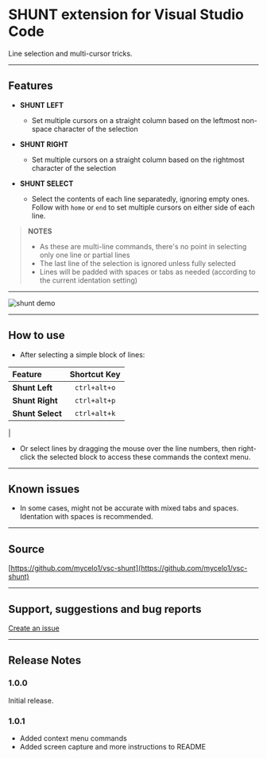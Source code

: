# SHUNT extension for Visual Studio Code

Line selection and multi-cursor tricks.

-----------------------------------------------------------------------------------------------------------

## Features

* **SHUNT LEFT**
  + Set multiple cursors on a straight column based on the leftmost non-space character of the selection


* **SHUNT RIGHT**
  + Set multiple cursors on a straight column based on the rightmost character of the selection


* **SHUNT SELECT**
  + Select the contents of each line separatedly, ignoring empty ones. Follow with `home` or `end` to set multiple cursors on either side of each line.


> **NOTES**
>
> + As these are multi-line commands, there's no point in selecting only one line or partial lines
> + The last line of the selection is ignored unless fully selected
> + Lines will be padded with spaces or tabs as needed (according to the current identation setting)

-----------------------------------------------------------------------------------------------------------

![shunt demo](https://cdn.rawgit.com/mycelo1/vsc-shunt/master/images/capture1.gif)

-----------------------------------------------------------------------------------------------------------

## How to use

* After selecting a simple block of lines:

**Feature** | **Shortcut Key**
:--- |:---:
**Shunt Left** | `ctrl+alt+o`
**Shunt Right** | `ctrl+alt+p`
**Shunt Select** | `ctrl+alt+k`
 |

* Or select lines by dragging the mouse over the line numbers, then right-click the selected block to access these commands the context menu.

-----------------------------------------------------------------------------------------------------------

## Known issues

* In some cases, might not be accurate with mixed tabs and spaces. Identation with spaces is recommended.

-----------------------------------------------------------------------------------------------------------

## Source

[https://github.com/mycelo1/vsc-shunt](https://github.com/mycelo1/vsc-shunt)

-----------------------------------------------------------------------------------------------------------

## Support, suggestions and bug reports

[Create an issue](https://github.com/mycelo1/vsc-shunt/issues)

-----------------------------------------------------------------------------------------------------------

## Release Notes

### 1.0.0

Initial release.

### 1.0.1

* Added context menu commands
* Added screen capture and more instructions to README
